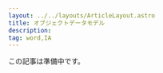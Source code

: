 ```yaml
---
layout: ../../layouts/ArticleLayout.astro
title: オブジェクトデータモデル
description:
tag: word,IA
---
```


この記事は準備中です。